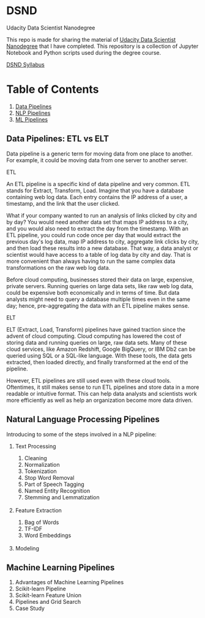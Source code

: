 # DSND
Udacity Data Scientist Nanodegree 

This repo is made for sharing the material of [Udacity Data Scientist Nanodegree](https://www.udacity.com/course/data-scientist-nanodegree--nd025) that I have completed. This repository is a collection of Jupyter Notebook and Python scripts used during the degree course. 

 [DSND Syllabus](./Data+Scientist+Nanodegree+Syllabus.pdf)

 # Table of Contents
1. [Data Pipelines](#pipelines)
2. [NLP Pipelines](#nlp)
3. [ML Pipelines](#mlp)

## <a name="pipelines">Data Pipelines: ETL vs ELT</a>

Data pipeline is a generic term for moving data from one place to another. For example, it could be moving data from one server to another server.

ETL

An ETL pipeline is a specific kind of data pipeline and very common. ETL stands for Extract, Transform, Load. Imagine that you have a database containing web log data. Each entry contains the IP address of a user, a timestamp, and the link that the user clicked.

What if your company wanted to run an analysis of links clicked by city and by day? You would need another data set that maps IP address to a city, and you would also need to extract the day from the timestamp. With an ETL pipeline, you could run code once per day that would extract the previous day's log data, map IP address to city, aggregate link clicks by city, and then load these results into a new database. That way, a data analyst or scientist would have access to a table of log data by city and day. That is more convenient than always having to run the same complex data transformations on the raw web log data.

Before cloud computing, businesses stored their data on large, expensive, private servers. Running queries on large data sets, like raw web log data, could be expensive both economically and in terms of time. But data analysts might need to query a database multiple times even in the same day; hence, pre-aggregating the data with an ETL pipeline makes sense.

ELT

ELT (Extract, Load, Transform) pipelines have gained traction since the advent of cloud computing. Cloud computing has lowered the cost of storing data and running queries on large, raw data sets. Many of these cloud services, like Amazon Redshift, Google BigQuery, or IBM Db2 can be queried using SQL or a SQL-like language. With these tools, the data gets extracted, then loaded directly, and finally transformed at the end of the pipeline.

However, ETL pipelines are still used even with these cloud tools. Oftentimes, it still makes sense to run ETL pipelines and store data in a more readable or intuitive format. This can help data analysts and scientists work more efficiently as well as help an organization become more data driven.

##  <a name="nlp">Natural Language Processing Pipelines</a>


Introducing to some of the steps involved in a NLP pipeline:

<ol>
<li>Text Processing</li>
    <ol>
    <li>Cleaning</li>
    <li>Normalization</li>
    <li>Tokenization</li>
    <li>Stop Word Removal</li>
    <li>Part of Speech Tagging</li>
    <li>Named Entity Recognition</li>
    <li>Stemming and Lemmatization</li>
    </ol></br>
<li>Feature Extraction</li>
    <ol>
    <li>Bag of Words</li>
    <li>TF-IDF</li>
    <li>Word Embeddings</li>
    </ol></br>
<li>Modeling</li>
</ol>

## <a name="mlp">Machine Learning Pipelines</a>
<ol>
<li>Advantages of Machine Learning Pipelines</li>
<li>Scikit-learn Pipeline</li>
<li>Scikit-learn Feature Union</li>
<li>Pipelines and Grid Search</li>
<li>Case Study</li>
</ol>